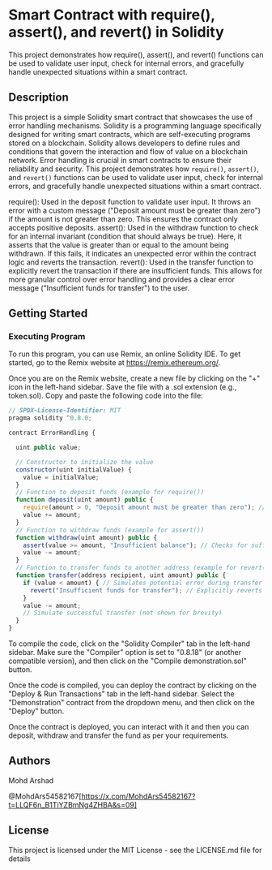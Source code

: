 # Smart Contract with require(), assert(), and revert() in Solidity

This project demonstrates how require(), assert(), and revert() functions can be used to validate user input, check for internal errors, and gracefully handle unexpected situations within a smart contract.

## Description 

This project is a simple Solidity smart contract that showcases the use of error handling mechanisms. Solidity is a programming language specifically designed for writing smart contracts, which are self-executing programs stored on a blockchain. 
Solidity allows developers to define rules and conditions that govern the interaction and flow of value on a blockchain network.  Error handling is crucial in smart contracts to ensure their reliability and security. This project demonstrates how `require()`, `assert()`, and `revert()` functions can be used to validate user input, check for internal errors, and gracefully handle unexpected situations within a smart contract.

require(): Used in the deposit function to validate user input. It throws an error with a custom message ("Deposit amount must be greater than zero") if the amount is not greater than zero. This ensures the contract only accepts positive deposits.
assert(): Used in the withdraw function to check for an internal invariant (condition that should always be true). Here, it asserts that the value is greater than or equal to the amount being withdrawn. If this fails, it indicates an unexpected error within the contract logic and reverts the transaction.
revert(): Used in the transfer function to explicitly revert the transaction if there are insufficient funds. This allows for more granular control over error handling and provides a clear error message ("Insufficient funds for transfer") to the user.

## Getting Started

### Executing Program

To run this program, you can use Remix, an online Solidity IDE. To get started, go to the Remix website at https://remix.ethereum.org/.

Once you are on the Remix website, create a new file by clicking on the "+" icon in the left-hand sidebar. Save the file with a .sol extension (e.g., token.sol). Copy and paste the following code into the file:

```javascript
// SPDX-License-Identifier: MIT
pragma solidity ^0.8.0;

contract ErrorHandling {

  uint public value;

  // Constructor to initialize the value
  constructor(uint initialValue) {
    value = initialValue;
  }
  // Function to deposit funds (example for require())
  function deposit(uint amount) public {
    require(amount > 0, "Deposit amount must be greater than zero"); // Validates positive deposit
    value += amount;
  }
  // Function to withdraw funds (example for assert())
  function withdraw(uint amount) public {
    assert(value >= amount, "Insufficient balance"); // Checks for sufficient balance (internal)
    value -= amount;
  }
  // Function to transfer funds to another address (example for revert())
  function transfer(address recipient, uint amount) public {
    if (value < amount) { // Simulates potential error during transfer
      revert("Insufficient funds for transfer"); // Explicitly reverts with message
    }
    value -= amount;
    // Simulate successful transfer (not shown for brevity)
  }
}
```

To compile the code, click on the "Solidity Compiler" tab in the left-hand sidebar. Make sure the "Compiler" option is set to "0.8.18" (or another compatible version), and then click on the "Compile demonstration.sol" button.

Once the code is compiled, you can deploy the contract by clicking on the "Deploy & Run Transactions" tab in the left-hand sidebar. Select the "Demonstration" contract from the dropdown menu, and then click on the "Deploy" button.

Once the contract is deployed, you can interact with it and then you can deposit, withdraw and transfer the fund as per your requirements.

## Authors

Mohd Arshad

@MohdArs54582167[https://x.com/MohdArs54582167?t=LLQF6n_B1TiYZBmNg4ZHBA&s=09]

## License

This project is licensed under the MIT License - see the LICENSE.md file for details
